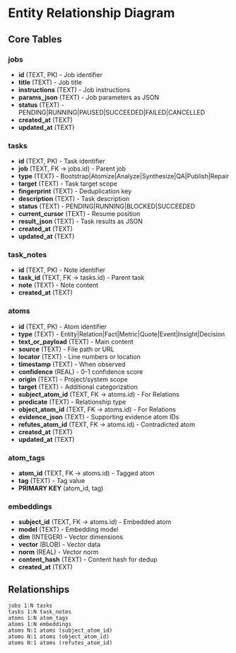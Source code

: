 # Entity Relationship Diagram

## Core Tables

### jobs
- **id** (TEXT, PK) - Job identifier
- **title** (TEXT) - Job title
- **instructions** (TEXT) - Job instructions
- **params_json** (TEXT) - Job parameters as JSON
- **status** (TEXT) - PENDING|RUNNING|PAUSED|SUCCEEDED|FAILED|CANCELLED
- **created_at** (TEXT)
- **updated_at** (TEXT)

### tasks
- **id** (TEXT, PK) - Task identifier
- **job** (TEXT, FK → jobs.id) - Parent job
- **type** (TEXT) - Bootstrap|Atomize|Analyze|Synthesize|QA|Publish|Repair
- **target** (TEXT) - Task target scope
- **fingerprint** (TEXT) - Deduplication key
- **description** (TEXT) - Task description
- **status** (TEXT) - PENDING|RUNNING|BLOCKED|SUCCEEDED
- **current_cursor** (TEXT) - Resume position
- **result_json** (TEXT) - Task results as JSON
- **created_at** (TEXT)
- **updated_at** (TEXT)

### task_notes
- **id** (TEXT, PK) - Note identifier
- **task_id** (TEXT, FK → tasks.id) - Parent task
- **note** (TEXT) - Note content
- **created_at** (TEXT)

### atoms
- **id** (TEXT, PK) - Atom identifier
- **type** (TEXT) - Entity|Relation|Fact|Metric|Quote|Event|Insight|Decision
- **text_or_payload** (TEXT) - Main content
- **source** (TEXT) - File path or URL
- **locator** (TEXT) - Line numbers or location
- **timestamp** (TEXT) - When observed
- **confidence** (REAL) - 0-1 confidence score
- **origin** (TEXT) - Project/system scope
- **target** (TEXT) - Additional categorization
- **subject_atom_id** (TEXT, FK → atoms.id) - For Relations
- **predicate** (TEXT) - Relationship type
- **object_atom_id** (TEXT, FK → atoms.id) - For Relations
- **evidence_json** (TEXT) - Supporting evidence atom IDs
- **refutes_atom_id** (TEXT, FK → atoms.id) - Contradicted atom
- **created_at** (TEXT)
- **updated_at** (TEXT)

### atom_tags
- **atom_id** (TEXT, FK → atoms.id) - Tagged atom
- **tag** (TEXT) - Tag value
- **PRIMARY KEY** (atom_id, tag)

### embeddings
- **subject_id** (TEXT, FK → atoms.id) - Embedded atom
- **model** (TEXT) - Embedding model
- **dim** (INTEGER) - Vector dimensions
- **vector** (BLOB) - Vector data
- **norm** (REAL) - Vector norm
- **content_hash** (TEXT) - Content hash for dedup
- **created_at** (TEXT)

## Relationships

```
jobs 1:N tasks
tasks 1:N task_notes
atoms 1:N atom_tags
atoms 1:N embeddings
atoms N:1 atoms (subject_atom_id)
atoms N:1 atoms (object_atom_id)
atoms N:1 atoms (refutes_atom_id)
```